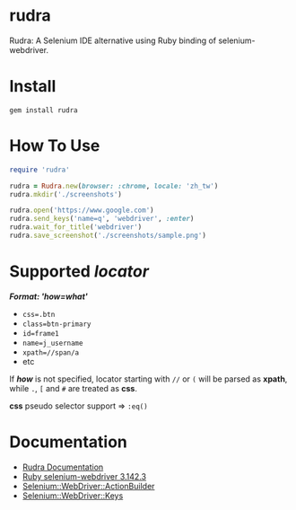 # rudra

Rudra: A Selenium IDE alternative using Ruby binding of selenium-webdriver.

# Install

`gem install rudra`

# How To Use

```ruby
require 'rudra'

rudra = Rudra.new(browser: :chrome, locale: 'zh_tw')
rudra.mkdir('./screenshots')

rudra.open('https://www.google.com')
rudra.send_keys('name=q', 'webdriver', :enter)
rudra.wait_for_title('webdriver')
rudra.save_screenshot('./screenshots/sample.png')
```

# Supported **_locator_**

**_Format: 'how=what'_**

- `css=.btn`
- `class=btn-primary`
- `id=frame1`
- `name=j_username`
- `xpath=//span/a`
- etc

If **_how_** is not specified, locator starting with `//` or `(` will be parsed as **xpath**, while `.`, `[` and `#` are treated as **css**.

**css** pseudo selector support => `:eq()`

# Documentation

- [Rudra Documentation](https://aaronchen.github.io/rudra/Rudra.html)
- [Ruby selenium-webdriver 3.142.3](https://www.rubydoc.info/gems/selenium-webdriver/3.142.3/Selenium)
- [Selenium::WebDriver::ActionBuilder](https://www.rubydoc.info/gems/selenium-webdriver/3.142.3/Selenium/WebDriver/ActionBuilder)
- [Selenium::WebDriver::Keys](https://www.rubydoc.info/gems/selenium-webdriver/3.142.3/Selenium/WebDriver/Keys)
